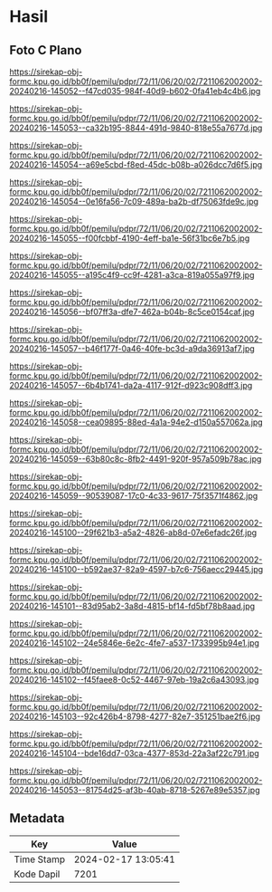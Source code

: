 # Hasil

## Foto C Plano

https://sirekap-obj-formc.kpu.go.id/bb0f/pemilu/pdpr/72/11/06/20/02/7211062002002-20240216-145052--f47cd035-984f-40d9-b602-0fa41eb4c4b6.jpg

https://sirekap-obj-formc.kpu.go.id/bb0f/pemilu/pdpr/72/11/06/20/02/7211062002002-20240216-145053--ca32b195-8844-491d-9840-818e55a7677d.jpg

https://sirekap-obj-formc.kpu.go.id/bb0f/pemilu/pdpr/72/11/06/20/02/7211062002002-20240216-145054--a69e5cbd-f8ed-45dc-b08b-a026dcc7d6f5.jpg

https://sirekap-obj-formc.kpu.go.id/bb0f/pemilu/pdpr/72/11/06/20/02/7211062002002-20240216-145054--0e16fa56-7c09-489a-ba2b-df75063fde9c.jpg

https://sirekap-obj-formc.kpu.go.id/bb0f/pemilu/pdpr/72/11/06/20/02/7211062002002-20240216-145055--f00fcbbf-4190-4eff-ba1e-56f31bc6e7b5.jpg

https://sirekap-obj-formc.kpu.go.id/bb0f/pemilu/pdpr/72/11/06/20/02/7211062002002-20240216-145055--a195c4f9-cc9f-4281-a3ca-819a055a97f9.jpg

https://sirekap-obj-formc.kpu.go.id/bb0f/pemilu/pdpr/72/11/06/20/02/7211062002002-20240216-145056--bf07ff3a-dfe7-462a-b04b-8c5ce0154caf.jpg

https://sirekap-obj-formc.kpu.go.id/bb0f/pemilu/pdpr/72/11/06/20/02/7211062002002-20240216-145057--b46f177f-0a46-40fe-bc3d-a9da36913af7.jpg

https://sirekap-obj-formc.kpu.go.id/bb0f/pemilu/pdpr/72/11/06/20/02/7211062002002-20240216-145057--6b4b1741-da2a-4117-912f-d923c908dff3.jpg

https://sirekap-obj-formc.kpu.go.id/bb0f/pemilu/pdpr/72/11/06/20/02/7211062002002-20240216-145058--cea09895-88ed-4a1a-94e2-d150a557062a.jpg

https://sirekap-obj-formc.kpu.go.id/bb0f/pemilu/pdpr/72/11/06/20/02/7211062002002-20240216-145059--63b80c8c-8fb2-4491-920f-957a509b78ac.jpg

https://sirekap-obj-formc.kpu.go.id/bb0f/pemilu/pdpr/72/11/06/20/02/7211062002002-20240216-145059--90539087-17c0-4c33-9617-75f3571f4862.jpg

https://sirekap-obj-formc.kpu.go.id/bb0f/pemilu/pdpr/72/11/06/20/02/7211062002002-20240216-145100--29f621b3-a5a2-4826-ab8d-07e6efadc26f.jpg

https://sirekap-obj-formc.kpu.go.id/bb0f/pemilu/pdpr/72/11/06/20/02/7211062002002-20240216-145100--b592ae37-82a9-4597-b7c6-756aecc29445.jpg

https://sirekap-obj-formc.kpu.go.id/bb0f/pemilu/pdpr/72/11/06/20/02/7211062002002-20240216-145101--83d95ab2-3a8d-4815-bf14-fd5bf78b8aad.jpg

https://sirekap-obj-formc.kpu.go.id/bb0f/pemilu/pdpr/72/11/06/20/02/7211062002002-20240216-145102--24e5846e-6e2c-4fe7-a537-1733995b94e1.jpg

https://sirekap-obj-formc.kpu.go.id/bb0f/pemilu/pdpr/72/11/06/20/02/7211062002002-20240216-145102--f45faee8-0c52-4467-97eb-19a2c6a43093.jpg

https://sirekap-obj-formc.kpu.go.id/bb0f/pemilu/pdpr/72/11/06/20/02/7211062002002-20240216-145103--92c426b4-8798-4277-82e7-351251bae2f6.jpg

https://sirekap-obj-formc.kpu.go.id/bb0f/pemilu/pdpr/72/11/06/20/02/7211062002002-20240216-145104--bde16dd7-03ca-4377-853d-22a3af22c791.jpg

https://sirekap-obj-formc.kpu.go.id/bb0f/pemilu/pdpr/72/11/06/20/02/7211062002002-20240216-145053--81754d25-af3b-40ab-8718-5267e89e5357.jpg


## Metadata

| Key        | Value               |
| ---------- | ------------------- |
| Time Stamp | 2024-02-17 13:05:41 |
| Kode Dapil | 7201                |



